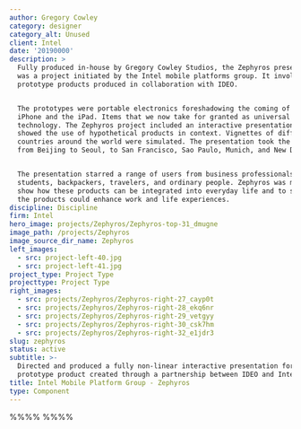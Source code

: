 ```yaml
---
author: Gregory Cowley
category: designer
category_alt: Unused
client: Intel
date: '20190000'
description: >
  Fully produced in-house by Gregory Cowley Studios, the Zephyros presentation
  was a project initiated by the Intel mobile platforms group. It involved
  prototype products produced in collaboration with IDEO.


  The prototypes were portable electronics foreshadowing the coming of the
  iPhone and the iPad. Items that we now take for granted as universal mobile
  technology. The Zephyros project included an interactive presentation that
  showed the use of hypothetical products in context. Vignettes of different
  countries around the world were simulated. The presentation took the audience
  from Beijing to Seoul, to San Francisco, Sao Paulo, Munich, and New Delhi.


  The presentation starred a range of users from business professionals to
  students, backpackers, travelers, and ordinary people. Zephyros was meant to
  show how these products can be integrated into everyday life and to show how
  the products could enhance work and life experiences.
discipline: Discipline
firm: Intel
hero_image: projects/Zephyros/Zephyros-top-31_dmugne
image_path: /projects/Zephyros
image_source_dir_name: Zephyros
left_images:
  - src: project-left-40.jpg
  - src: project-left-41.jpg
project_type: Project Type
projecttype: Project Type
right_images:
  - src: projects/Zephyros/Zephyros-right-27_cayp0t
  - src: projects/Zephyros/Zephyros-right-28_ekq6nr
  - src: projects/Zephyros/Zephyros-right-29_vetgyy
  - src: projects/Zephyros/Zephyros-right-30_csk7hm
  - src: projects/Zephyros/Zephyros-right-32_e1jdr3
slug: zephyros
status: active
subtitle: >-
  Directed and produced a fully non-linear interactive presentation for a
  prototype product created through a partnership between IDEO and Intel. 
title: Intel Mobile Platform Group - Zephyros
type: Component
---
```

%%%% %%%%

